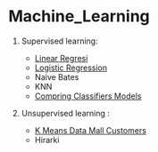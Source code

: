 # Machine_Learning
1. Supervised learning: 
   * [Linear Regresi](https://github.com/DinWaikabu/Machine_Learning/blob/master/linear_regresi.py)
   * [Logistic Regression](https://github.com/DinWaikabu/Machine_Learning/blob/master/RegresiLogistik.ipynb)
   * Naive Bates
   * KNN
   * [Compring Classifiers Models](https://github.com/DinWaikabu/Machine_Learning/blob/master/Comparing_Classifier_Models.ipynb)

2. Unsupervised learning : 
   * [K Means Data Mall Customers](https://github.com/DinWaikabu/Machine_Learning/blob/master/Kmeans_Mall_Customers_data.ipynb)
   * Hirarki 
